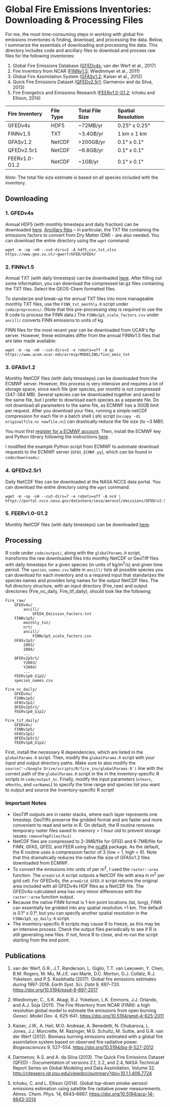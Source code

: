 # Global Fire Emissions Inventories: Downloading & Processing Files

For me, the most time-consuming steps in working with global fire emissions inventories is finding, download, and processing the data. Below, I summarize the essentials of downloading and processing the data. This directory includes code and ancillary files to download and process raw files for the following inventories:
1. Global Fire Emissions Database ([GFEDv4s](https://www.globalfiredata.org/); van der Werf et al., 2017)
2. Fire Inventory from NCAR ([FINNv1.5](http://bai.acom.ucar.edu/Data/fire); Wiedinmyer et al., 2011)
3. Global Fire Assimilation System ([GFASv1.2](http://gmes-atmosphere.eu/about/project_structure/input_data/d_fire/); Kaiser et al., 2012)
4. Quick Fire Emissions Dataset ([QFEDv2.5r1](https://gmao.gsfc.nasa.gov/research/science_snapshots/global_fire_emissions.php); Darmenov and da Silva, 2013)
5. Fire Energetics and Emissions Research ([FEERv1.0-G1.2](https://feer.gsfc.nasa.gov/data/emissions/); Ichoku and Ellison, 2014)

| Fire Inventory | File Type | Total File Size | Spatial Resolution |
| :--- | :--- | :--- | :--- |
| GFEDv4s | HDF5 | ~72MB/yr | 0.25° x 0.25°|
| FINNv1.5 | TXT | ~3.4GB/yr | 1 km x 1 km |
| GFASv1.2 | NetCDF | >200GB/yr | 0.1° x 0.1° |
| QFEDv2.5r1 | NetCDF | ~6.8GB/yr | 0.1° x 0.1° |
| FEERv1.0-G1.2 | NetCDF | ~1GB/yr | 0.1° x 0.1° |

*Note*: The total file size estimate is based on all species included with the inventory.

## Downloading
### 1. GFEDv4s
Annual HDF5 (with monthly timesteps and daily fraction) can be downloaded [here](https://www.geo.vu.nl/~gwerf/GFED/GFED4/). [Ancillary files](https://www.geo.vu.nl/~gwerf/GFED/GFED4/ancill) – in particular, the TXT file containing the emissions factors to convert from Dry Matter (DM) - are also needed. You can download the entire directory using the `wget` command:
```
wget -m -np -nH --cut-dirs=2 -A hdf5,csv,txt,xlsx https://www.geo.vu.nl/~gwerf/GFED/GFED4/
```

### 2. FINNv1.5
Annual TXT (with daily timesteps) can be downloaded [here](http://bai.acom.ucar.edu/Data/fire). After filling out some information, you can download the compressed tar.gz files containing the TXT files. Select the GEOS-Chem formatted files.

To standarize and break-up the annual TXT files into more manageable monthly TXT files, use the `FINN_txt_monthly.R` script under `code/preprocess/`. (Note that this pre-processing step is required to use the R code to process the FINN data.) The `FINNv1p5_scale_factors.csv` under `ancill/` converts FINN emissions to units of kg.

FINN files for the most recent year can be downloaded from UCAR's ftp server. However, these estimates differ from the annual FINNv1.5 files that are later made available:
```
wget -m -np -nH --cut-dirs=3 -e robots=off -A gz  https://www.acom.ucar.edu/acresp/MODELING/finn_emis_txt
```

### 3. GFASv1.2
Monthly NetCDF files (with daily timesteps) can be downloaded from the ECMWF server. However, this process is very intensive and requires a lot of storage space, since each file (per species, per month) is not compressed (347-384 MB). Several species can be downloaded together and saved to the same file, but I prefer to download each species as a separate file. Do not download all parameters to the same file, as ECMWF has a 30GB limit per request. After you download your files, running a simple netCDF compression for each file in a batch shell (.sh) script (`nccopy -d1 originalfile.nc newfile.nc`) can drastically reduce the file size (to \~3 MB!).

You must first [register for a ECMWF account](https://apps.ecmwf.int/registration/). Then, install the ECMWF key and Python library following the instructions [here](https://confluence.ecmwf.int//display/WEBAPI/Access+ECMWF+Public+Datasets#AccessECMWFPublicDatasets-key).

I modified the example Python script from ECMWF to automate download requests to the ECMWF server (`GFAS_ECMWF.py`), which can be found in `code/downloads/`.

### 4. QFEDv2.5r1
Daily NetCDF files can be downloaded at the NASA NCCS data portal. You can download the entire directory using the `wget` command:
```
wget -m -np -nH --cut-dirs=7 -e robots=off -A nc4 \
https://portal.nccs.nasa.gov/datashare/iesa/aerosol/emissions/QFED/v2.5r1/0.1/QFED/
```

### 5. FEERv1.0-G1.2
Monthly NetCDF files (with daily timesteps) can be downloaded [here](https://feer.gsfc.nasa.gov/data/emissions/).

## Processing
R code under `code/output/`, along with the `globalParams.R` script, transforms the raw downloaded files into monthly NetCDF or GeoTiff files with daily timesteps for a given species (in units of kg/m<sup>2</sup>/s) and given time period. The `species_names.csv` table in `ancill/` lists all possible species you can download for each inventory and is a required input that standarizes the species names and provides long names for the output NetCDF files. The full directory structure, with an input directory (Fire_raw) and output directories (Fire_nc_daily, Fire_tif_daily), should look like the following:

```
Fire_raw/
    GFEDv4s/
        ancill/
            GFED4_Emission_Factors.txt
    FINNv1p5/
        monthly_txt/
        nrt/
        ancill/
            FINNv1p5_scale_factors.csv
    GFASv1p2/
        2003/
        2004/
        ...
    QFEDv2p5r1/
        Y2003/
        Y2004/
        ...
    FEERv1p0_G1p2/
    species_names.csv
    
Fire_nc_daily/
    GFEDv4s/
    FINNv1p5/
    GFASv1p2/
    QFEDv2p5r1/
    FEERv1p0_G1p2/
    
Fire_tif_daily/
    GFEDv4s/
    FINNv1p5/
    GFASv1p2/
    QFEDv2p5r1/
    FEERv1p0_G1p2/
```

First, install the necessary R dependencies, which are listed in the `globalParams.R` script. Then, modify the `globalParams.R` script with your input and output directory paths. Make sure to also modify the `source('~/Google Drive/scripts/R/fire_inv/globalParams.R')` line with the correct path of the  `globalParams.R` script in the in the inventory-specific R scripts in `code/output_nc`. Finally, modify the input parameters (`xYears`, `xMonths`, and `varNameL`) to specify the time range and species list you want to output and source the inventory-specific R script!

### Important Notes
* GeoTiff outputs are in raster stacks, where each layer represents one timestep. GeoTiffs preserve the gridded format and are faster and more convenient to read and write in R. On default, the R routine removes temporary raster files saved to memory > 1 hour old to prevent storage issues: `removeTmpFiles(h=1)`
* NetCDF files are compressed to 2-3MB/file for GFED and 6-7MB/file for FINN, GFAS, QFED, and FEER using the [ncdf4](https://cran.r-project.org/web/packages/ncdf4/ncdf4.pdf) package. As the default, the R routine uses a compression factor of 3 (low = 1, high = 9). Note that this dramatically reduces the native file size of GFASv1.2 files downloaded from ECMWF.
* To convert the emissions into units of per m<sup>2</sup>, I used the `raster::area` function. The `areaGrid.R` script outputs a NetCDF file with area in m<sup>2</sup> per grid cell. For GFEDv4s, the `areaGrid_GFED.R` script returns the original area included with all GFEDv4s HDF files as a NetCDF file. The GFEDv4s-calculated area has very minor differences with the `raster::area` function output.
* Because the native FINN format is 1-km point locations (lat, long), FINN can essentially be gridded into any spatial resolution >1 km. The default is 0.1° x 0.1°, but you can specify another spatial resolution in the `FINNv1p5_sp_daily.R` script.
* The inventory-specific R scripts may cause R to freeze, as this may be an intensive process. Check the output files periodically to see if R is still generating new files. If not, force R to close, and re-run the script starting from the end point.

## Publications
1. van der Werf, G.R., J.T. Randerson, L. Giglio, T.T. van Leeuwen, Y. Chen, B.M. Rogers, M. Mu, M.J.E. van Marle, D.C. Morton, G.J. Collatz, R.J. Yokelson, and P.S. Kasibhatla (2017). Global fire emissions estimates during 1997-2016. *Earth Syst. Sci. Data* 9, 697–720. https://doi.org/10.5194/essd-9-697-2017

2. Wiedinmyer, C., S.K. Akagi, R.J. Yokelson, L.K. Emmons, J.J. Orlando, and A.J. Soja (2011). The Fire INventory from NCAR (FINN): a high resolution global model to estimate the emissions from open burning. *Geosci. Model Dev.* 4, 625–641. https://doi.org/10.5194/gmd-4-625-2011

3. Kaiser, J.W., A. Heil, M.O. Andreae, A. Benedetti, N. Chubarova,  L. Jones, J.J. Morcrette, M. Razinger, M.G. Schultz, M. Suttie, and G.R. van der Werf (2012). Biomass burning emissions estimated with a global fire assimilation system based on observed fire radiative power. *Biogeosciences* 9, 527–554. https://doi.org/10.5194/bg-9-527-2012

4. Darmenov, A.S. and A. da Silva (2013). The Quick Fire Emissions Dataset (QFED) - Documentation of versions 2.1, 2.2, and 2.4, NASA Technical Report Series on Global Modeling and Data Assimilation, Volume 32. http://citeseerx.ist.psu.edu/viewdoc/summary?doi=10.1.1.406.7724

5. Ichoku, C. and L. Ellison (2014). Global top-down smoke-aerosol emissions estimation using satellite fire radiative power measurements. *Atmos. Chem. Phys.* 14, 6643–6667. https://doi.org/10.5194/acp-14-6643-2014
